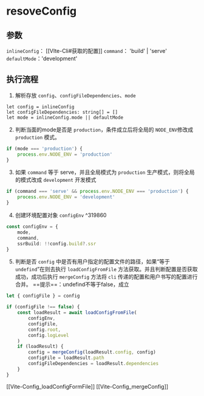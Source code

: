 # resoveConfig

## 参数

`inlineConfig`： [[VIte-Cli#获取的配置]]
`command`： 'build' | 'serve'
`defaultMode`：'development'

## 执行流程

1. 解析存放 `config`、`configFileDependencies`、`mode`
```TS
let config = inlineConfig
let configFileDependencies: string[] = []
let mode = inlineConfig.mode || defaultMode
```

2. 判断当面的mode是否是 `production`，条件成立后将全局的 `NODE_ENV`修改成 `production` 模式。
```ts
if (mode === 'production') {
	process.env.NODE_ENV = 'production'
}
```

3. 如果 `command` 等于 serve，并且全局模式为 `production` 生产模式，则将全局的模式改成 `development` 开发模式 
```ts
if (command === 'serve' && process.env.NODE_ENV === 'production') {
	process.env.NODE_ENV = 'development'
}
```

4. 创建环境配置对象 `configEnv` ^319860
```ts
const configEnv = {
	mode,
	command,
	ssrBuild: !!config.build?.ssr
}
```

5. 判断是否 `config` 中是否有用户指定的配置文件的路径，如果“等于 `undefind`”在则去执行 `loadConfigFromFile` 方法获取。并且判断配置是否获取成功，成功后执行 `mergeConfig` 方法将 `cli` 传递的配置和用户书写的配置进行合并。
==提示==：undefind不等于false，成立
```ts
let { configFile } = config

if (configFile !== false) {
	const loadResult = await loadConfigFromFile(
		configEnv,
		configFile,
		config.root,
		config.logLevel
	)
	if (loadResult) {
		config = mergeConfig(loadResult.config, config)
		configFile = loadResult.path
		configFileDependencies = loadResult.dependencies
	}
}
```
[[Vite-Config_loadConfigFormFile]]
[[Vite-Config_mergeConfig]]